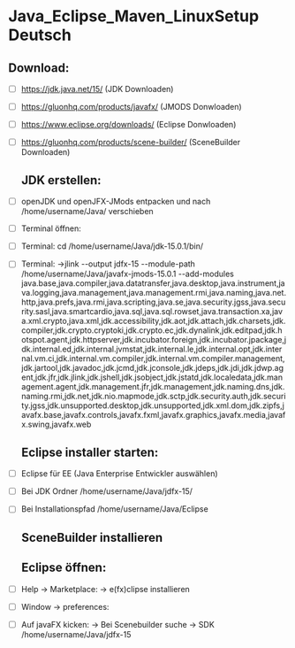 # Java_Eclipse_Maven_LinuxSetup Deutsch

  ## Download:
* [ ] https://jdk.java.net/15/ (JDK Downloaden)
* [ ] https://gluonhq.com/products/javafx/ (JMODS Donwloaden)
* [ ] https://www.eclipse.org/downloads/ (Eclipse Donwloaden)
* [ ] https://gluonhq.com/products/scene-builder/ (SceneBuilder Downloaden)

  ## JDK erstellen:
* [ ] openJDK und openJFX-JMods entpacken und nach /home/username/Java/ verschieben
* [ ] Terminal öffnen:
* [ ] Terminal: cd /home/username/Java/jdk-15.0.1/bin/
* [ ] Terminal: 
	->jlink --output jdfx-15 --module-path  /home/username/Java/javafx-jmods-15.0.1 --add-modules
java.base,java.compiler,java.datatransfer,java.desktop,java.instrument,java.logging,java.management,java.management.rmi,java.naming,java.net.http,java.prefs,java.rmi,java.scripting,java.se,java.security.jgss,java.security.sasl,java.smartcardio,java.sql,java.sql.rowset,java.transaction.xa,java.xml.crypto,java.xml,jdk.accessibility,jdk.aot,jdk.attach,jdk.charsets,jdk.compiler,jdk.crypto.cryptoki,jdk.crypto.ec,jdk.dynalink,jdk.editpad,jdk.hotspot.agent,jdk.httpserver,jdk.incubator.foreign,jdk.incubator.jpackage,jdk.internal.ed,jdk.internal.jvmstat,jdk.internal.le,jdk.internal.opt,jdk.internal.vm.ci,jdk.internal.vm.compiler,jdk.internal.vm.compiler.management,jdk.jartool,jdk.javadoc,jdk.jcmd,jdk.jconsole,jdk.jdeps,jdk.jdi,jdk.jdwp.agent,jdk.jfr,jdk.jlink,jdk.jshell,jdk.jsobject,jdk.jstatd,jdk.localedata,jdk.management.agent,jdk.management.jfr,jdk.management,jdk.naming.dns,jdk.naming.rmi,jdk.net,jdk.nio.mapmode,jdk.sctp,jdk.security.auth,jdk.security.jgss,jdk.unsupported.desktop,jdk.unsupported,jdk.xml.dom,jdk.zipfs,javafx.base,javafx.controls,javafx.fxml,javafx.graphics,javafx.media,javafx.swing,javafx.web

  ## Eclipse installer starten:
* [ ] Eclipse für EE (Java Enterprise Entwickler auswählen)
* [ ] Bei JDK Ordner /home/username/Java/jdfx-15/
* [ ] Bei Installationspfad /home/username/Java/Eclipse
	
  ## SceneBuilder installieren

  ## Eclipse öffnen:
* [ ] Help -> Marketplace:
	-> e(fx)clipse installieren
* [ ] Window -> preferences:
* [ ] Auf javaFX kicken:
	-> Bei Scenebuilder suche
	-> SDK /home/username/Java/jdfx-15
